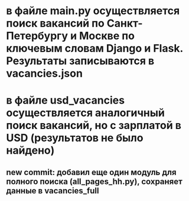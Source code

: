 # в файле main.py осуществляется поиск вакансий по Санкт-Петербургу и Москве по ключевым словам Django и Flask. Результаты записываются в vacancies.json
# в файле usd_vacancies осуществляется аналогичный поиск вакансий, но с зарплатой в USD (результатов не было найдено)
## new commit: добавил еще один модуль для полного поиска (all_pages_hh.py), сохраняет данные в vacancies_full